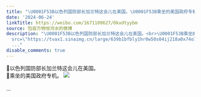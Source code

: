 ```yaml
---
title: "\U0001F53B以色列国防部长加兰特这会儿在美国。\U0001F53B乘坐的美国政府专机。 [图片]"
date: '2024-06-24'
linkTitle: https://weibo.com/1671109627/Okxdtyybm
source: 包容万物恒河水的微博
description: "\U0001F53B以色列国防部长加兰特这会儿在美国。<br>\U0001F53B乘坐的美国政府专机。 <img style=\"\"
  src=\"https://tvax1.sinaimg.cn/large/639b1bfbly1hr0w50s04ij218a0x74o7.jpg\" referrerpolicy=\"no-referrer\"><br><br>
  ..."
disable_comments: true
---
```

🔻以色列国防部长加兰特这会儿在美国。<br>🔻乘坐的美国政府专机。 <img style="" src="https://tvax1.sinaimg.cn/large/639b1bfbly1hr0w50s04ij218a0x74o7.jpg" referrerpolicy="no-referrer"><br><br> ...